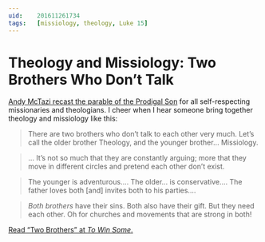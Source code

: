 ```yaml
---
uid:	201611261734
tags:	[missiology, theology, Luke 15]
---
```


# Theology and Missiology: Two Brothers Who Don’t Talk

[Andy McTazi recast the parable of the Prodigal Son](http://www.towinsome.com/two-brothers/) for all self-respecting missionaries and theologians. I cheer when I hear someone bring together theology and missiology like this:

> There are two brothers who don’t talk to each other very much. Let’s call the older brother Theology, and the younger brother… Missiology.

> … It’s not so much that they are constantly arguing; more that they move in different circles and pretend each other don’t exist.

> The younger is adventurous.… The older… is conservative.… The father loves both [and] invites both to his parties.…

> *Both brothers* have their sins. Both also have their gift. But they need each other. Oh for churches and movements that are strong in both!

[Read “Two Brothers” at *To Win Some*.](http://www.towinsome.com/two-brothers/)
